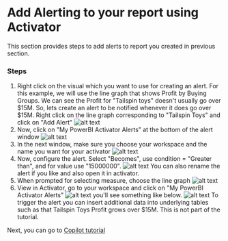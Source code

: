 # Add Alerting to your report using Activator

This section provides steps to add alerts to report you created in previous section.

### Steps
1. Right click on the visual which you want to use for creating an alert. For this example, we will use the line graph that shows Profit by Buying Groups. We can see the Profit for "Tailspin toys" doesn't usually go over $15M. So, lets create an alert to be notified whenever it does go over $15M. Right click on the line graph corresponding to "Tailspin Toys" and click on "Add Alert"
![alt text](/PowerBI/images/Activator1.png)
2. Now, click on "My PowerBI Activator Alerts" at the bottom of the alert window
![alt text](/PowerBI/images/Activator4.png)
3. In the next window, make sure you choose your workspace and the name you want for your activator
![alt text](/PowerBI/images/Activator5.png)
4. Now, configure the alert. Select "Becomes", use condition = "Greater than", and for value use "15000000".
![alt text](/PowerBI/images/Activator2.png)
You can also rename the alert if you like and also open it in activator.
5. When prompted for selecting measure, choose the line graph
![alt text](/PowerBI/images/Activator3.png)
6. View in Activator, go to your workspace and click on "My PowerBI Activator Alerts"
![alt text](/PowerBI/images/Activator6.png)
you'll see something like below. 
![alt text](/PowerBI/images/Activator7.png)
To trigger the alert you can insert additional data into underlying tables such as that Tailspin Toys Profit grows over $15M. This is not part of the tutorial.

Next, you can go to [Copilot tutorial](/PowerBI/workbooks/Copilot.md)